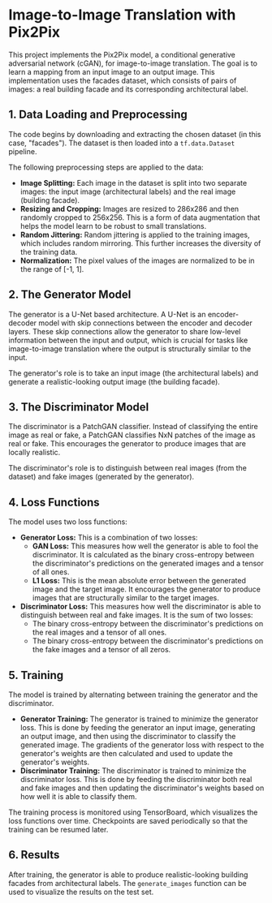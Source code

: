 # Image-to-Image Translation with Pix2Pix

This project implements the Pix2Pix model, a conditional generative adversarial network (cGAN), for image-to-image translation. The goal is to learn a mapping from an input image to an output image. This implementation uses the facades dataset, which consists of pairs of images: a real building facade and its corresponding architectural label.

## 1. Data Loading and Preprocessing

The code begins by downloading and extracting the chosen dataset (in this case, "facades"). The dataset is then loaded into a `tf.data.Dataset` pipeline.

The following preprocessing steps are applied to the data:
* **Image Splitting:** Each image in the dataset is split into two separate images: the input image (architectural labels) and the real image (building facade).
* **Resizing and Cropping:** Images are resized to 286x286 and then randomly cropped to 256x256. This is a form of data augmentation that helps the model learn to be robust to small translations.
* **Random Jittering:**  Random jittering is applied to the training images, which includes random mirroring. This further increases the diversity of the training data.
* **Normalization:** The pixel values of the images are normalized to be in the range of [-1, 1].

## 2. The Generator Model

The generator is a U-Net based architecture. A U-Net is an encoder-decoder model with skip connections between the encoder and decoder layers. These skip connections allow the generator to share low-level information between the input and output, which is crucial for tasks like image-to-image translation where the output is structurally similar to the input.

The generator's role is to take an input image (the architectural labels) and generate a realistic-looking output image (the building facade).

## 3. The Discriminator Model

The discriminator is a PatchGAN classifier. Instead of classifying the entire image as real or fake, a PatchGAN classifies NxN patches of the image as real or fake. This encourages the generator to produce images that are locally realistic.

The discriminator's role is to distinguish between real images (from the dataset) and fake images (generated by the generator).

## 4. Loss Functions

The model uses two loss functions:
* **Generator Loss:** This is a combination of two losses:
    * **GAN Loss:** This measures how well the generator is able to fool the discriminator. It is calculated as the binary cross-entropy between the discriminator's predictions on the generated images and a tensor of all ones.
    * **L1 Loss:** This is the mean absolute error between the generated image and the target image. It encourages the generator to produce images that are structurally similar to the target images.
* **Discriminator Loss:** This measures how well the discriminator is able to distinguish between real and fake images. It is the sum of two losses:
    * The binary cross-entropy between the discriminator's predictions on the real images and a tensor of all ones.
    * The binary cross-entropy between the discriminator's predictions on the fake images and a tensor of all zeros.

## 5. Training

The model is trained by alternating between training the generator and the discriminator.
* **Generator Training:** The generator is trained to minimize the generator loss. This is done by feeding the generator an input image, generating an output image, and then using the discriminator to classify the generated image. The gradients of the generator loss with respect to the generator's weights are then calculated and used to update the generator's weights.
* **Discriminator Training:** The discriminator is trained to minimize the discriminator loss. This is done by feeding the discriminator both real and fake images and then updating the discriminator's weights based on how well it is able to classify them.

The training process is monitored using TensorBoard, which visualizes the loss functions over time. Checkpoints are saved periodically so that the training can be resumed later.
## 6. Results

After training, the generator is able to produce realistic-looking building facades from architectural labels. The `generate_images` function can be used to visualize the results on the test set.

